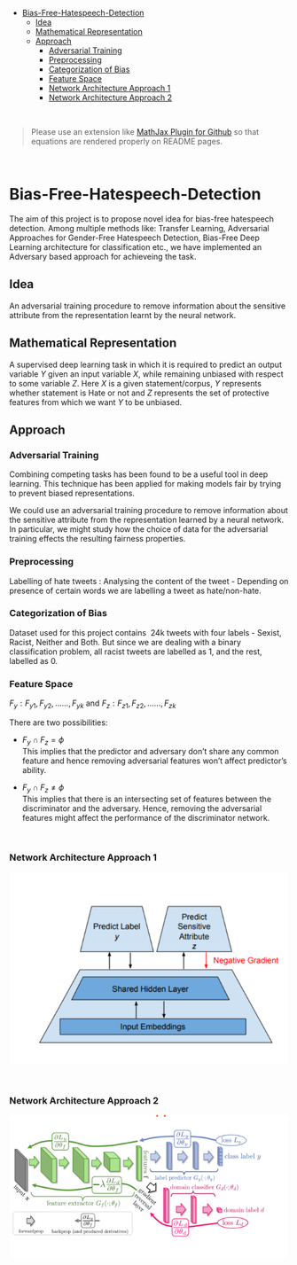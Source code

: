 - [Bias-Free-Hatespeech-Detection](#bias-free-hatespeech-detection)
  - [Idea](#idea)
  - [Mathematical Representation](#mathematical-representation)
  - [Approach](#approach)
    - [Adversarial Training](#adversarial-training)
    - [Preprocessing](#preprocessing)
    - [Categorization of Bias](#categorization-of-bias)
    - [Feature Space](#feature-space)
    - [Network Architecture Approach 1](#network-architecture-approach-1)
    - [Network Architecture Approach 2](#network-architecture-approach-2)

<br> 

>Please use an extension like [MathJax Plugin for Github](https://chrome.google.com/webstore/detail/mathjax-plugin-for-github/ioemnmodlmafdkllaclgeombjnmnbima) so that equations are rendered properly on README pages.

<br>

# Bias-Free-Hatespeech-Detection
The aim of this project is to propose novel idea for bias-free hatespeech detection. Among multiple methods like: Transfer Learning, Adversarial Approaches for Gender-Free Hatespeech Detection, Bias-Free Deep Learning architecture for classification etc., we have implemented an 
Adversary based approach for achieveing the task.


## Idea
An adversarial training procedure to remove information about the sensitive attribute from the representation learnt by the neural network.

## Mathematical Representation
A supervised deep learning task in which it is required to predict an output variable $Y$ given an input variable $X$, while remaining unbiased with respect to some variable $Z$. Here $X$ is a given statement/corpus, $Y$ represents whether statement is Hate or not and $Z$ represents the set of protective features from which we want $Y$ to be unbiased.


## Approach
### Adversarial Training
Combining competing tasks has been found to be a useful tool in deep learning. This technique has been applied for making models fair by trying to prevent biased representations.

We could use an adversarial training procedure to remove information about the sensitive attribute from the representation learned by a neural network. In particular, we might study how the choice of data for the adversarial training effects the resulting fairness properties.

### Preprocessing
Labelling of hate tweets :
Analysing the content of the tweet - Depending on presence of certain words we are labelling a tweet as hate/non-hate.

### Categorization of Bias
Dataset used for this project contains $~24$k tweets with four labels - Sexist, Racist, Neither and Both. But since we are dealing with a binary classification problem, all racist tweets are labelled as 1, and the rest, labelled as 0. 

### Feature Space
$F_y :{F_{y1}, F_{y2},......,F_{yk}}$ and $F_z : {F_{z1}, F_{z2},......,F_{zk}}$


There are two possibilities:

 - $F_y ∩ F_z = \phi$  
    This implies that the predictor and adversary don’t share any common feature and hence removing adversarial features won’t affect predictor’s ability.

- $F_y ∩ F_z ≠ \phi$  
    This implies that there is an intersecting set of features between the discriminator and the adversary. Hence, removing the adversarial features might affect the performance of the discriminator network.

<br>

### Network Architecture Approach 1
![alt text](img/NN1.png)


<br>

### Network Architecture Approach 2
![alt text](img/NN2.png)



